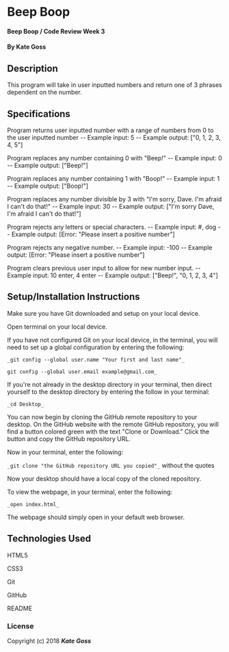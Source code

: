 # Beep Boop

#### Beep Boop / Code Review Week 3

#### By Kate Goss

## Description

This program will take in user inputted numbers and return one of 3 phrases dependent on the number.

## Specifications

Program returns user inputted number with a range of numbers from 0 to the user inputted number
  -- Example input: 5
  -- Example output: ["0, 1, 2, 3, 4, 5"]

Program replaces any number containing 0 with "Beep!"
-- Example input: 0
-- Example output: ["Beep!"]

Program replaces any number containing 1 with "Boop!"
  -- Example input: 1
  -- Example output: ["Boop!"]

Program replaces any number divisible by 3 with "I'm sorry, Dave. I'm afraid I can't do that!"
  -- Example input: 30
  -- Example output: ["I'm sorry Dave, I'm afraid I can't do that!"]

Program rejects any letters or special characters.
  -- Example input: #, dog
  -- Example output: [Error: "Please insert a positive number"]

Program rejects any negative number.
  -- Example input: -100
  -- Example output: [Error: "Please insert a positive number"]

Program clears previous user input to allow for new number input.
  -- Example input: 10 enter, 4 enter
  -- Example output: ["Beep!", "0, 1, 2, 3, 4"]

## Setup/Installation Instructions

Make sure you have Git downloaded and setup on your local device.

Open terminal on your local device.

If you have not configured Git on your local device, in the terminal, you will need to set up a global configuration by entering the following:

```
_git config --global user.name "Your first and last name"_

git config --global user.email example@gmail.com_
```
If you're not already in the desktop directory in your terminal, then direct yourself to the desktop directory by entering the follow in your terminal:

`_cd Desktop_`

You can now begin by cloning the GitHub remote repository to your desktop. On the GitHub website with the remote GitHub repository, you will find a button colored green with the text "Clone or Download." Click the button and copy the GitHub repository URL.

Now in your terminal, enter the following:

`_git clone "the GitHub repository URL you copied"_` without the quotes

Now your desktop should have a local copy of the cloned repository.

To view the webpage, in your terminal, enter the following:

`_open index.html_`

The webpage should simply open in your default web browser.

## Technologies Used

HTML5

CSS3

Git

GitHub

README

### License

Copyright (c) 2018 **_Kate Goss_**
